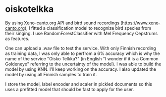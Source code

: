 # oiskotelkka

By using Xeno-canto.org API and bird sound recordings (https://www.xeno-canto.org), I fitted a classification model to recognize bird species from their singing. I use RandomForestClassifier with Mel Frequency Cepstrums as features.

One can upload a .wav file to test the service. With only Finnish recording as training data, I was only able to perfrom a 6% accuracy which is why the name of the service "Oisko Telkka?" (in English "I wonder if it is a Common Goldeneye" referring to the uncertainty of the model). I was able to build the model by using KNN. I'll keep working on the accuracy. I also updated the model by using all Finnish samples to train it.

I store the model, label encoder and scaler in pickled documents so this uses a prefitted model that should be fast to apply for the user.

